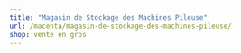 ```yaml
---
title: "Magasin de Stockage des Machines Pileuse"
url: /macenta/magasin-de-stockage-des-machines-pileuse/
shop: vente en gros
---
```

